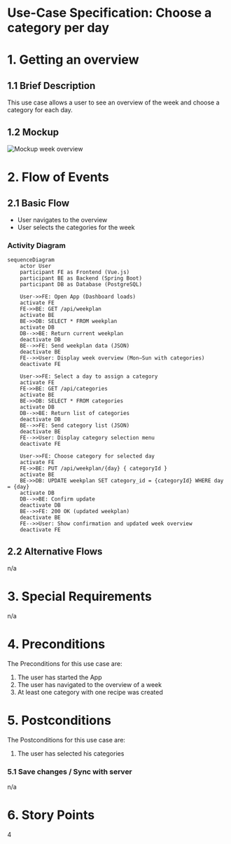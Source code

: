 # Use-Case Specification: Choose a category per day

# 1. Getting an overview

## 1.1 Brief Description
This use case allows a user to see an overview of the week and choose a category for each day.

## 1.2 Mockup
![Mockup week overview](mockups/Übersicht.png)

# 2. Flow of Events

## 2.1 Basic Flow
- User navigates to the overview
- User selects the categories for the week

### Activity Diagram
```mermaid
sequenceDiagram
    actor User
    participant FE as Frontend (Vue.js)
    participant BE as Backend (Spring Boot)
    participant DB as Database (PostgreSQL)

    User->>FE: Open App (Dashboard loads)
    activate FE
    FE->>BE: GET /api/weekplan
    activate BE
    BE->>DB: SELECT * FROM weekplan
    activate DB
    DB-->>BE: Return current weekplan
    deactivate DB
    BE-->>FE: Send weekplan data (JSON)
    deactivate BE
    FE-->>User: Display week overview (Mon–Sun with categories)
    deactivate FE

    User->>FE: Select a day to assign a category
    activate FE
    FE->>BE: GET /api/categories
    activate BE
    BE->>DB: SELECT * FROM categories
    activate DB
    DB-->>BE: Return list of categories
    deactivate DB
    BE-->>FE: Send category list (JSON)
    deactivate BE
    FE-->>User: Display category selection menu
    deactivate FE

    User->>FE: Choose category for selected day
    activate FE
    FE->>BE: PUT /api/weekplan/{day} { categoryId }
    activate BE
    BE->>DB: UPDATE weekplan SET category_id = {categoryId} WHERE day = {day}
    activate DB
    DB-->>BE: Confirm update
    deactivate DB
    BE-->>FE: 200 OK (updated weekplan)
    deactivate BE
    FE-->>User: Show confirmation and updated week overview
    deactivate FE
```

## 2.2 Alternative Flows
n/a

# 3. Special Requirements
n/a

# 4. Preconditions
The Preconditions for this use case are:
1. The user has started the App
2. The user has navigated to the overview of a week
3. At least one category with one recipe was created

# 5. Postconditions
The Postconditions for this use case are:
1. The user has selected his categories

### 5.1 Save changes / Sync with server
n/a

# 6. Story Points
4